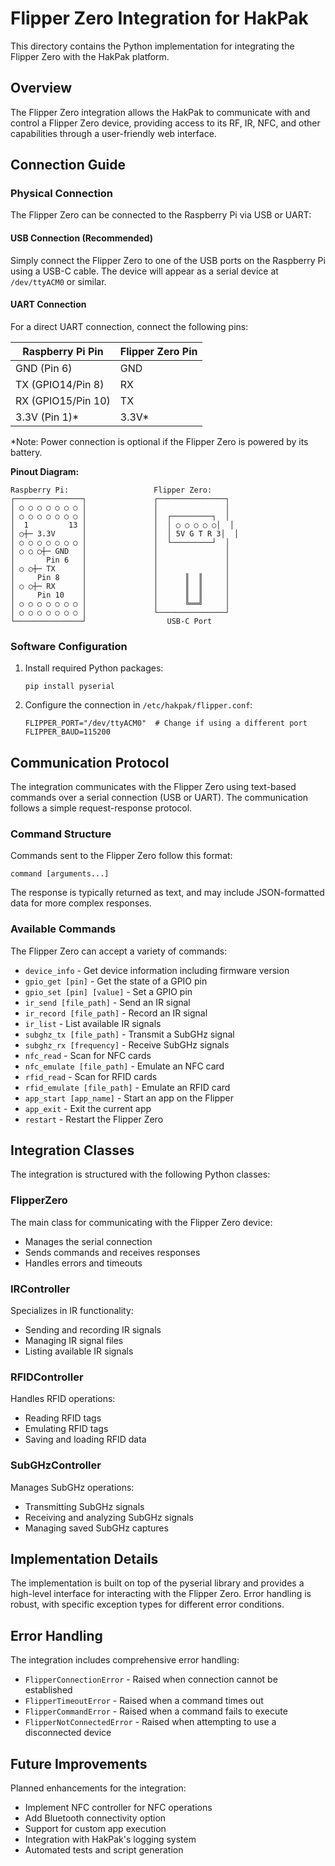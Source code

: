 # Flipper Zero Integration for HakPak

This directory contains the Python implementation for integrating the Flipper Zero with the HakPak platform.

## Overview

The Flipper Zero integration allows the HakPak to communicate with and control a Flipper Zero device, providing access to its RF, IR, NFC, and other capabilities through a user-friendly web interface.

## Connection Guide

### Physical Connection

The Flipper Zero can be connected to the Raspberry Pi via USB or UART:

#### USB Connection (Recommended)

Simply connect the Flipper Zero to one of the USB ports on the Raspberry Pi using a USB-C cable. The device will appear as a serial device at `/dev/ttyACM0` or similar.

#### UART Connection

For a direct UART connection, connect the following pins:

| Raspberry Pi Pin | Flipper Zero Pin |
| ---------------- | ---------------- |
| GND (Pin 6)      | GND              |
| TX (GPIO14/Pin 8)| RX               |
| RX (GPIO15/Pin 10)| TX              |
| 3.3V (Pin 1)*    | 3.3V*            |

*Note: Power connection is optional if the Flipper Zero is powered by its battery.

**Pinout Diagram:**

```
Raspberry Pi:                   Flipper Zero:
┌───────────────┐               ┌───────────────┐
│ ○ ○ ○ ○ ○ ○ ○ │               │               │
│ ○ ○ ○ ○ ○ ○ ○ │               │  ┌─────────┐  │
│  1         13 │               │  │ ○ ○ ○ ○ ○│  │
│ ○┼─ 3.3V      │               │  │ 5V G T R 3│  │
│ ○ ○ ○ ○ ○ ○ ○ │               │  └─────────┘  │
│ ○ ○ ○┼─ GND   │               │               │
│       Pin 6   │               │               │
│ ○ ○┼─ TX      │               │               │
│     Pin 8     │               │      ║  ║     │
│ ○ ○┼─ RX      │               │      ║  ║     │
│     Pin 10    │               │      ║  ║     │
│ ○ ○ ○ ○ ○ ○ ○ │               │      ╚══╝     │
│ ○ ○ ○ ○ ○ ○ ○ │               └───────────────┘
└───────────────┘                  USB-C Port
```

### Software Configuration

1. Install required Python packages:
   ```
   pip install pyserial
   ```

2. Configure the connection in `/etc/hakpak/flipper.conf`:
   ```
   FLIPPER_PORT="/dev/ttyACM0"  # Change if using a different port
   FLIPPER_BAUD=115200
   ```

## Communication Protocol

The integration communicates with the Flipper Zero using text-based commands over a serial connection (USB or UART). The communication follows a simple request-response protocol.

### Command Structure

Commands sent to the Flipper Zero follow this format:
```
command [arguments...]
```

The response is typically returned as text, and may include JSON-formatted data for more complex responses.

### Available Commands

The Flipper Zero can accept a variety of commands:

- `device_info` - Get device information including firmware version
- `gpio_get [pin]` - Get the state of a GPIO pin
- `gpio_set [pin] [value]` - Set a GPIO pin
- `ir_send [file_path]` - Send an IR signal
- `ir_record [file_path]` - Record an IR signal
- `ir_list` - List available IR signals
- `subghz_tx [file_path]` - Transmit a SubGHz signal
- `subghz_rx [frequency]` - Receive SubGHz signals
- `nfc_read` - Scan for NFC cards
- `nfc_emulate [file_path]` - Emulate an NFC card
- `rfid_read` - Scan for RFID cards
- `rfid_emulate [file_path]` - Emulate an RFID card
- `app_start [app_name]` - Start an app on the Flipper
- `app_exit` - Exit the current app
- `restart` - Restart the Flipper Zero

## Integration Classes

The integration is structured with the following Python classes:

### FlipperZero

The main class for communicating with the Flipper Zero device:

- Manages the serial connection
- Sends commands and receives responses
- Handles errors and timeouts

### IRController

Specializes in IR functionality:

- Sending and recording IR signals
- Managing IR signal files
- Listing available IR signals

### RFIDController

Handles RFID operations:

- Reading RFID tags
- Emulating RFID tags
- Saving and loading RFID data

### SubGHzController

Manages SubGHz operations:

- Transmitting SubGHz signals
- Receiving and analyzing SubGHz signals
- Managing saved SubGHz captures

## Implementation Details

The implementation is built on top of the pyserial library and provides a high-level interface for interacting with the Flipper Zero. Error handling is robust, with specific exception types for different error conditions.

## Error Handling

The integration includes comprehensive error handling:

- `FlipperConnectionError` - Raised when connection cannot be established
- `FlipperTimeoutError` - Raised when a command times out
- `FlipperCommandError` - Raised when a command fails to execute
- `FlipperNotConnectedError` - Raised when attempting to use a disconnected device

## Future Improvements

Planned enhancements for the integration:

- Implement NFC controller for NFC operations
- Add Bluetooth connectivity option
- Support for custom app execution
- Integration with HakPak's logging system
- Automated tests and script generation 